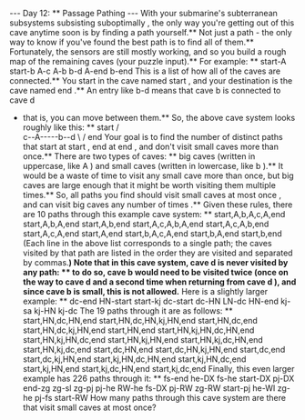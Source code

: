 --- Day 12: ** Passage Pathing ---
With your
submarine's subterranean subsystems subsisting suboptimally
, the only way you're getting out of this cave anytime soon is by finding a path yourself.** Not just
a
path - the only way to know if you've found the
best
path is to find
all
of them.**
Fortunately, the sensors are still mostly working, and so you build a rough map of the remaining caves (your puzzle input).** For example: **
start-A
start-b
A-c
A-b
b-d
A-end
b-end
This is a list of how all of the caves are connected.** You start in the cave named
start
, and your destination is the cave named
end
.** An entry like
b-d
means that cave
b
is connected to cave
d
- that is, you can move between them.**
So, the above cave system looks roughly like this: **
start
    /   \
c--A-----b--d
    \   /
     end
Your goal is to find the number of distinct
paths
that start at
start
, end at
end
, and don't visit small caves more than once.** There are two types of caves: **
big
caves (written in uppercase, like
A
) and
small
caves (written in lowercase, like
b
).** It would be a waste of time to visit any small cave more than once, but big caves are large enough that it might be worth visiting them multiple times.** So, all paths you find should
visit small caves at most once
, and can
visit big caves any number of times
.**
Given these rules, there are
10
paths through this example cave system: **
start,A,b,A,c,A,end
start,A,b,A,end
start,A,b,end
start,A,c,A,b,A,end
start,A,c,A,b,end
start,A,c,A,end
start,A,end
start,b,A,c,A,end
start,b,A,end
start,b,end
(Each line in the above list corresponds to a single path; the caves visited by that path are listed in the order they are visited and separated by commas.**)
Note that in this cave system, cave
d
is never visited by any path: ** to do so, cave
b
would need to be visited twice (once on the way to cave
d
and a second time when returning from cave
d
), and since cave
b
is small, this is not allowed.**
Here is a slightly larger example: **
dc-end
HN-start
start-kj
dc-start
dc-HN
LN-dc
HN-end
kj-sa
kj-HN
kj-dc
The
19
paths through it are as follows: **
start,HN,dc,HN,end
start,HN,dc,HN,kj,HN,end
start,HN,dc,end
start,HN,dc,kj,HN,end
start,HN,end
start,HN,kj,HN,dc,HN,end
start,HN,kj,HN,dc,end
start,HN,kj,HN,end
start,HN,kj,dc,HN,end
start,HN,kj,dc,end
start,dc,HN,end
start,dc,HN,kj,HN,end
start,dc,end
start,dc,kj,HN,end
start,kj,HN,dc,HN,end
start,kj,HN,dc,end
start,kj,HN,end
start,kj,dc,HN,end
start,kj,dc,end
Finally, this even larger example has
226
paths through it: **
fs-end
he-DX
fs-he
start-DX
pj-DX
end-zg
zg-sl
zg-pj
pj-he
RW-he
fs-DX
pj-RW
zg-RW
start-pj
he-WI
zg-he
pj-fs
start-RW
How many paths through this cave system are there that visit small caves at most once?

